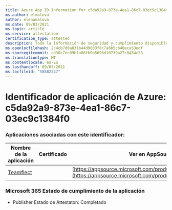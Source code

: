 ```yaml
---
title: Azure App ID Information for c5da92a9-873e-4ea1-86c7-03ec9c1384f0
ms.author: elmalova
author: elenamalova
ms.date: 09/03/2021
ms.topic: article
ms.service: attestation
certification_type: attested
description: Toda la información de seguridad y cumplimiento disponible para c5da92a9-873e-4ea1-86c7-03ec9c1384f0.
ms.openlocfilehash: 2c4cb7d0a831b44d9603f8c7a6b5cb40eca53edf
ms.sourcegitcommit: cd30c7ec09b1a06fb0b5696d10739a27c8434c53
ms.translationtype: MT
ms.contentlocale: es-ES
ms.lasthandoff: 09/03/2021
ms.locfileid: "58882247"
---
```

# <a name="azure-app-id-c5da92a9-873e-4ea1-86c7-03ec9c1384f0"></a>Identificador de aplicación de Azure: c5da92a9-873e-4ea1-86c7-03ec9c1384f0


### <a name="apps-associated-with-this-id"></a>Aplicaciones asociadas con este identificador:
| **Nombre de la aplicación** | **Certificado** | **Ver en AppSource** |
|--------------|---------------|-----------------------|
| [Teamflect](https://docs.microsoft.com/microsoft-365-app-certification/forward/WA200001860) |  | [https://appsource.microsoft.com/product/office/WA200001860](https://appsource.microsoft.com/product/office/WA200001860) |

### <a name="microsoft-365-app-compliance-status"></a>Microsoft 365 Estado de cumplimiento de la aplicación
- Publisher Estado de Attestaton: Completado
